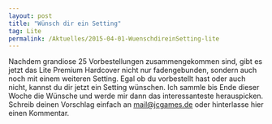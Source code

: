 ```yaml
---
layout: post
title: "Wünsch dir ein Setting"
tag: Lite
permalink: /Aktuelles/2015-04-01-WuenschdireinSetting-lite
---
```


Nachdem grandiose 25 Vorbestellungen zusammengekommen sind, gibt es jetzt das Lite Premium Hardcover nicht nur fadengebunden, sondern auch noch mit einem weiteren Setting. Egal ob du vorbestellt hast oder auch nicht, kannst du dir jetzt ein Setting wünschen. Ich sammle bis Ende dieser Woche die Wünsche und werde mir dann das interessanteste herauspicken. Schreib deinen Vorschlag einfach an mail@jcgames.de oder hinterlasse hier einen Kommentar.
